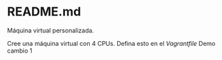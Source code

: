 # README.md

Máquina virtual personalizada.

Cree una máquina virtual con 4 CPUs. Defina esto en el *Vagrantfile*
Demo cambio 1
